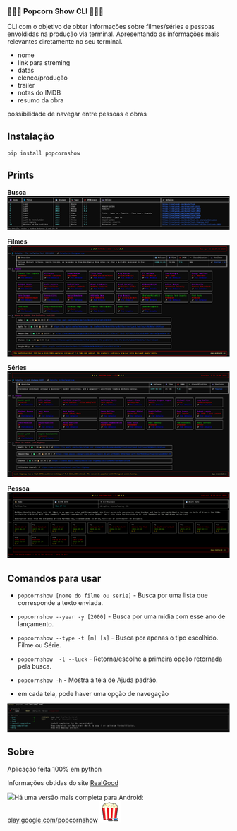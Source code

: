 ### 🍿🍿🍿 Popcorn Show CLI 🍿🍿🍿

CLI com o objetivo de obter informações sobre filmes/séries e pessoas envoldidas na produção via terminal.
Apresentando as informações mais relevantes diretamente no seu terminal.

- nome
- link para streming
- datas
- elenco/produção
- trailer
- notas do IMDB
- resumo da obra

possibilidade de navegar entre pessoas e obras

## Instalação

```` bash
pip install popcornshow
````
## Prints

**Busca** 
![](docs/assets/cli_search.png)

**Filmes**
![](docs/assets/show_movie.png)  

**Séries**
![](docs/assets/show_serie.png)  

**Pessoa**
![](docs/assets/person.png)

## Comandos para usar

* `popcornshow [nome do filme ou serie]` - Busca por uma lista que corresponde a texto enviada.
* `popcornshow --year -y [2000]` - Busca por uma midia com esse ano de lançamento.
* `popcornshow --type -t [m] [s]` - Busca por apenas o tipo escolhido. Filme ou Série.
* `popcornshow  -l --luck` - Retorna/escolhe a primeira opção retornada pela busca.
* `popcornshow -h` - Mostra a tela de Ajuda padrão.

* em cada tela, pode haver uma opção de navegação

![](docs/assets/help.png)

## Sobre

Aplicação feita 100% em python

Informações obtidas do site [RealGood](https://reelgood.com/)

<img src=docs/assets/android.png width=120px />Há uma versão mais completa para Android: [play.google.com/popcornshow](https://play.google.com/store/apps/details?id=br.com.icaro.filme) ![alt text](docs/assets/popcorn.png)
